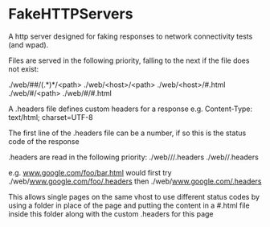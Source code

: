 FakeHTTPServers
===========

A http server designed for faking responses to network connectivity tests (and wpad).

Files are served in the following priority, falling to the next if the file does not exist:

./web/##/(.\*)\*/&lt;path&gt;
./web/&lt;host&gt;/&lt;path&gt;
./web/&lt;host&gt;/#.html
./web/#/&lt;path&gt;
./web/#/#.html


A .headers file defines custom headers for a response e.g.
Content-Type: text/html; charset=UTF-8

The first line of the .headers file can be a number, if so this is the status code of the response

.headers are read in the following priority:
./web/<host>/<directories>/.headers
./web/<host>/.headers

e.g.
www.google.com/foo/bar.html
would first try
./web/www.google.com/foo/.headers
then
./web/www.google.com/.headers

This allows single pages on the same vhost to use different status codes by using a folder in place of the page and putting the content in a #.html file inside this folder along with the custom .headers for this page


